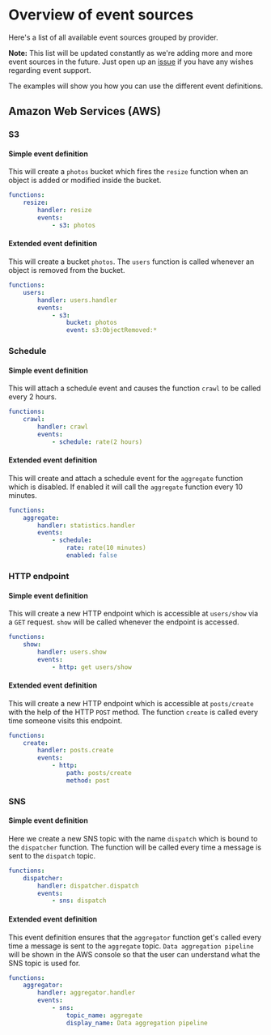# Overview of event sources

Here's a list of all available event sources grouped by provider.

**Note:** This list will be updated constantly as we're adding more and more event sources in the future.
Just open up an [issue](https://github.com/serverless/serverless/issues) if you have any wishes regarding event support.

The examples will show you how you can use the different event definitions.

## Amazon Web Services (AWS)

### S3

#### Simple event definition

This will create a `photos` bucket which fires the `resize` function when an object is added or modified inside the bucket.

```yaml
functions:
    resize:
        handler: resize
        events:
            - s3: photos
```

#### Extended event definition

This will create a bucket `photos`. The `users` function is called whenever an object is removed from the bucket.

```yaml
functions:
    users:
        handler: users.handler
        events:
            - s3:
                bucket: photos
                event: s3:ObjectRemoved:*
```

### Schedule

#### Simple event definition

This will attach a schedule event and causes the function `crawl` to be called every 2 hours.

```yaml
functions:
    crawl:
        handler: crawl
        events:
            - schedule: rate(2 hours)
```

#### Extended event definition

This will create and attach a schedule event for the `aggregate` function which is disabled. If enabled it will call
the `aggregate` function every 10 minutes.

```yaml
functions:
    aggregate:
        handler: statistics.handler
        events:
            - schedule:
                rate: rate(10 minutes)
                enabled: false
```

### HTTP endpoint

#### Simple event definition

This will create a new HTTP endpoint which is accessible at `users/show` via a `GET` request. `show` will be called
whenever the endpoint is accessed.

```yaml
functions:
    show:
        handler: users.show
        events:
            - http: get users/show
```

#### Extended event definition

This will create a new HTTP endpoint which is accessible at `posts/create` with the help of the HTTP `POST` method.
The function `create` is called every time someone visits this endpoint.

```yaml
functions:
    create:
        handler: posts.create
        events:
            - http:
                path: posts/create
                method: post
```

### SNS

#### Simple event definition

Here we create a new SNS topic with the name `dispatch` which is bound to the `dispatcher` function. The function will be
called every time a message is sent to the `dispatch` topic.

```yaml
functions:
    dispatcher:
        handler: dispatcher.dispatch
        events:
            - sns: dispatch
```

#### Extended event definition

This event definition ensures that the `aggregator` function get's called every time a message is sent to the
`aggregate` topic. `Data aggregation pipeline` will be shown in the AWS console so that the user can understand what the
SNS topic is used for.

```yaml
functions:
    aggregator:
        handler: aggregator.handler
        events:
            - sns:
                topic_name: aggregate
                display_name: Data aggregation pipeline
```
